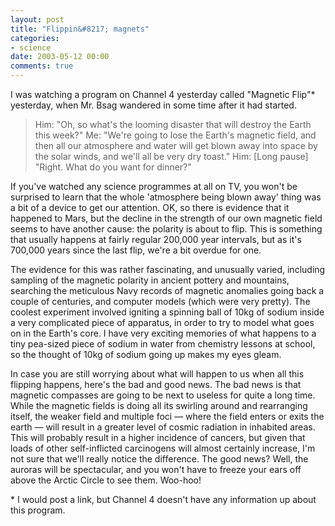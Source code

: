 ```yaml
---
layout: post
title: "Flippin&#8217; magnets"
categories:
- science
date: 2003-05-12 00:00
comments: true
---
```


<p>I was watching a program on Channel 4 yesterday called "Magnetic Flip"* yesterday, when Mr. Bsag wandered in some time after it had started.</p>

<blockquote>Him: "Oh, so what's the looming disaster that will destroy the Earth this week?"
Me: "We're going to lose the Earth's magnetic field, and then all our atmosphere and water will get blown away into space by the solar winds, and we'll all be very dry toast."
Him: [Long pause] "Right. What do you want for dinner?"</blockquote>

<p>If you've watched any science programmes at all on TV, you won't be surprised to learn that the whole 'atmosphere being blown away' thing was a bit of a device to get our attention. OK, so there is evidence that it happened to Mars, but the decline in the strength of our own magnetic field seems to have another cause: the polarity is about to flip. This is something that usually happens at fairly regular 200,000 year intervals, but as it's 700,000 years since the last flip, we're a bit overdue for one.</p>

<p>The evidence for this was rather fascinating, and unusually varied, including sampling of the magnetic polarity in ancient pottery and mountains, searching the meticulous Navy records of magnetic anomalies going back a couple of centuries, and computer models (which were very pretty). The coolest experiment involved igniting a spinning ball of 10kg of sodium inside a very complicated piece of apparatus, in order to try to model what goes on in the Earth's core. I have very exciting memories of what happens to a tiny pea-sized piece of sodium in water from chemistry lessons at school, so the thought of 10kg of sodium going up makes my eyes gleam.</p>

<p>In case you are still worrying about what will happen to us when all this flipping happens, here's the bad and good news. The bad news is that magnetic compasses are going to be next to useless for quite a long time. While the magnetic fields is doing all its swirling around and rearranging itself, the weaker field and multiple foci &mdash; where the field enters or exits the earth &mdash; will result in a greater level of cosmic radiation in inhabited areas. This will probably result in a higher incidence of cancers, but given that loads of other self-inflicted carcinogens will almost certainly increase, I'm not sure that we'll really notice the difference. The good news? Well, the auroras will be spectacular, and you won't have to freeze your ears off above the Arctic Circle to see them. Woo-hoo!</p>

<p>* I would post a link, but Channel 4 doesn't have any information up about this program.</p>

